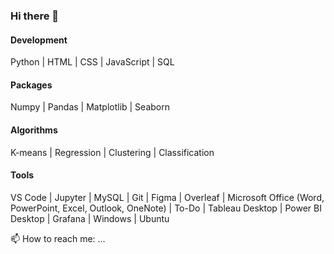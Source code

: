 ### Hi there 👋

#### Development
Python | HTML | CSS | JavaScript | SQL

#### Packages
Numpy | Pandas | Matplotlib | Seaborn

#### Algorithms
K-means | Regression | Clustering | Classification

#### Tools
VS Code | Jupyter | MySQL | Git | Figma | Overleaf | Microsoft Office (Word, PowerPoint, Excel, Outlook, OneNote) | To-Do | Tableau Desktop | Power BI Desktop | Grafana | Windows | Ubuntu

📫 How to reach me: ...
<!--
**Manav-SM/Manav-SM** is a ✨ _special_ ✨ repository because its `README.md` (this file) appears on your GitHub profile.

Here are some ideas to get you started:

- 🔭 I’m currently working on ...
- 🌱 I’m currently learning ...
- 👯 I’m looking to collaborate on ...
- 🤔 I’m looking for help with ...
- 💬 Ask me about ...
- 📫 How to reach me: ...
- 😄 Pronouns: ...
- ⚡ Fun fact: ...
-->
